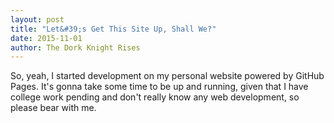 ```yaml
---
layout: post
title: "Let&#39;s Get This Site Up, Shall We?"
date: 2015-11-01
author: The Dork Knight Rises
---
```


So, yeah, I started development on my personal website powered by GitHub Pages.
It's gonna take some time to be up and running, given that I have college work pending and don't really know any web development, so please bear with me.